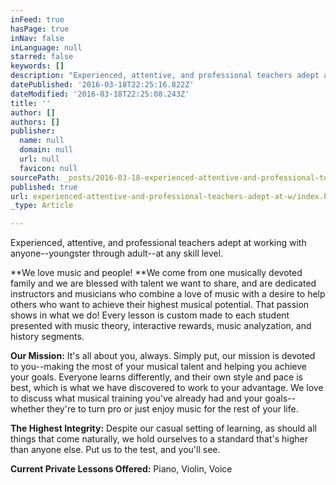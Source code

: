 ```yaml
---
inFeed: true
hasPage: true
inNav: false
inLanguage: null
starred: false
keywords: []
description: "Experienced, attentive, and professional teachers adept at working with anyone–youngster through adult–at any skill level.\n\nWe love music and people!\_"
datePublished: '2016-03-18T22:25:16.822Z'
dateModified: '2016-03-18T22:25:08.243Z'
title: ''
author: []
authors: []
publisher:
  name: null
  domain: null
  url: null
  favicon: null
sourcePath: _posts/2016-03-18-experienced-attentive-and-professional-teachers-adept-at-w.md
published: true
url: experienced-attentive-and-professional-teachers-adept-at-w/index.html
_type: Article

---
```

Experienced, attentive, and professional teachers adept at working with anyone--youngster through adult--at any skill level. 

**We love music and people! **We come from one musically devoted family and we are blessed with talent we want to share, and are dedicated instructors and musicians who combine a love of music with a desire to help others who want to achieve their highest musical potential. That passion shows in what we do! Every lesson is custom made to each student presented with music theory, interactive rewards, music analyzation, and history segments. 

**Our Mission:** It's all about you, always.
Simply put, our mission is devoted to you--making the most of your musical talent and helping you achieve your goals. Everyone learns differently, and their own style and pace is best, which is what we have discovered to work to your advantage.
We love to discuss what musical training you've already had and your goals--whether they're to turn pro or just enjoy music for the rest of your life. 

**The Highest Integrity:**
Despite our casual setting of learning, as should all things that come naturally, we hold ourselves to a standard that's higher than anyone else. Put us to the test, and you'll see. 

**Current Private Lessons Offered:** Piano, Violin, Voice